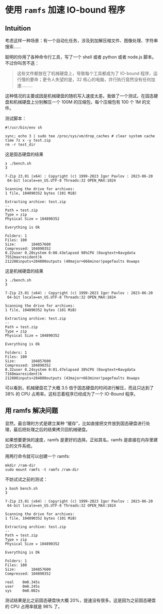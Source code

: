 # 使用 `ramfs` 加速 IO-bound 程序

## Intuition

考虑这样一种场景：有一个自动化任务，涉及到加解压缩文件、图像处理、字符串搜索……

聪明的你用了各种命令行工具，写了一个 shell 或者 python 或者 node.js 脚本。不过你叫苦不迭：

> 这些文件都放在了机械硬盘上，导致每个工具都成为了 IO-bound 程序，运行慢的要命；更令人失望的是，32 核心的电脑，并行执行竟然没有任何加速………

这种情况的主要成因是机械硬盘的随机写入速度太差。我做了一个测试，在固态硬盘和机械硬盘上分别解压一个 100M 的压缩包，每个压缩包有 100 个 1M 的文件。

测试脚本：

```shell
#!/usr/bin/env sh

sync; echo 3 | sudo tee /proc/sys/vm/drop_caches # clear system cache
time 7z x -y test.zip
rm -r test_dir
```

这是固态硬盘的结果

```
❯ ./bench.sh
3

7-Zip 23.01 (x64) : Copyright (c) 1999-2023 Igor Pavlov : 2023-06-20
 64-bit locale=en_US.UTF-8 Threads:32 OPEN_MAX:1024

Scanning the drive for archives:
1 file, 104890352 bytes (101 MiB)

Extracting archive: test.zip
--
Path = test.zip
Type = zip
Physical Size = 104890352

Everything is Ok

Folders: 1
Files: 100
Size:       104857600
Compressed: 104890352
0.22user 0.20system 0:00.43elapsed 98%CPU (0avgtext+0avgdata 7552maxresident)k
212208inputs+204800outputs (40major+666minor)pagefaults 0swaps
```

这是机械硬盘的结果

```
❯ ./bench.sh
3

7-Zip 23.01 (x64) : Copyright (c) 1999-2023 Igor Pavlov : 2023-06-20
 64-bit locale=en_US.UTF-8 Threads:32 OPEN_MAX:1024

Scanning the drive for archives:
1 file, 104890352 bytes (101 MiB)

Extracting archive: test.zip
--
Path = test.zip
Type = zip
Physical Size = 104890352

Everything is Ok

Folders: 1
Files: 100
Size:       104857600
Compressed: 104890352
0.32user 0.24system 0:01.47elapsed 38%CPU (0avgtext+0avgdata 7168maxresident)k
212080inputs+204800outputs (43major+663minor)pagefaults 0swaps
```

可以看到，机械硬盘花了大概 3.5 倍于固态硬盘的时间进行解压，而且只达到了 38% 的 CPU 占用率。这标志着程序已经成为了一个 IO-Bound 程序。

## 用 ramfs 解决问题

显然，最合理的方式是建立某种 “缓存”，比如直接把文件放到固态硬盘进行处理，最后把处理之后的结果拷贝回机械硬盘。

如果想要更快的速度，ramfs 是更好的选择。正如其名，ramfs 是直接在内存里建立的文件系统。

用两行命令就可以创建一个 ramfs:

```
mkdir /ram-dir
sudo mount ramfs -t ramfs /ram-dir
```

不妨试试之前的测试：

```
❯ bash bench.sh
3

7-Zip 23.01 (x64) : Copyright (c) 1999-2023 Igor Pavlov : 2023-06-20
 64-bit locale=en_US.UTF-8 Threads:32 OPEN_MAX:1024

Scanning the drive for archives:
1 file, 104890352 bytes (101 MiB)

Extracting archive: test.zip
--
Path = test.zip
Type = zip
Physical Size = 104890352

Everything is Ok

Folders: 1
Files: 100
Size:       104857600
Compressed: 104890352

real    0m0.345s
user    0m0.245s
sys     0m0.082s
```

测试结果是比之前固态硬盘快大概 20%，提速没有很多。这是因为之前固态硬盘的 CPU 占用率就是 98% 了。
